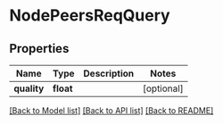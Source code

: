 # NodePeersReqQuery

## Properties
Name | Type | Description | Notes
------------ | ------------- | ------------- | -------------
**quality** | **float** |  | [optional] 

[[Back to Model list]](../README.md#documentation-for-models) [[Back to API list]](../README.md#documentation-for-api-endpoints) [[Back to README]](../README.md)

